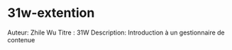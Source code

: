 # 31w-extention
Auteur: Zhile Wu
Titre : 31W
Description: Introduction à un gestionnaire de contenue
